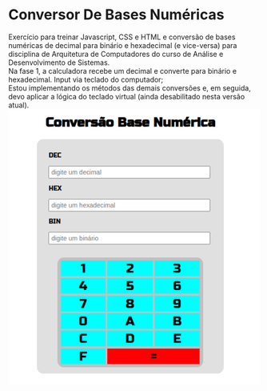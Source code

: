 # Conversor De Bases Numéricas
Exercício para treinar Javascript, CSS e HTML e conversão de bases numéricas de decimal para binário e hexadecimal (e vice-versa) para disciplina de Arquitetura de Computadores do curso de Análise e Desenvolvimento de Sistemas.
<br/>
Na fase 1, a calculadora recebe um decimal e converte para binário e hexadecimal. Input via teclado do computador;
<br/>
Estou implementando os métodos das demais conversões e, em seguida, devo aplicar a lógica do teclado virtual (ainda desabilitado nesta versão atual).
<br/>
![Calculadora](https://github.com/anacarolcortez/ConversorDeBasesNumericas/blob/master/Calculadora.png)
